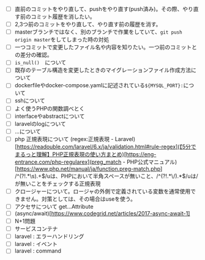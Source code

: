 - [ ] 直前のコミットをやり直して、pushをやり直す(push済み)。その際、やり直す前のコミット履歴を消したい。
- [ ] 2,3つ前のコミットをやり直して、やり直す前の履歴を消す。
- [ ] masterブランチではなく、別のブランチで作業をしていて、`git push origin master`をしてしまった時の対処
- [ ] 一つコミットで変更したファイル名や内容を知りたい。一つ前のコミットとの差分の確認。
- [ ] `is_null()`　について
- [ ] 既存のテーブル構造を変更したときのマイグレーションファイル作成方法について
- [ ] dockerfileやdocker-compose.yamlに記述されている`${MYSQL_PORT}:`について
- [ ] sshについて
- [ ] よく使うPHPの関数調べとく
- [ ] interfaceやabstractについて
- [ ] laravelのlogについて
- [ ] ...について
- [ ] php 正規表現について (regex:正規表現 - Laravel)[https://readouble.com/laravel/6.x/ja/validation.html#rule-regex](【5分でまるっと理解】PHP正規表現の使い方まとめ)[https://eng-entrance.com/php-regularex](preg_match - PHP公式マニュアル)[https://www.php.net/manual/ja/function.preg-match.php]  
/^(?!.*\s).+$/uは、PHPにおいて半角スペースが無いこと、/^(?!.*\/).*$/uは/が無いことをチェックする正規表現  
- [ ] クロージャーについて。ロージャの外側で定義されている変数を通常使用できません。対策としては、その場合はuseを使う。  
- [ ] アクセサについて get...Attribute
- [ ] (async/await)[https://www.codegrid.net/articles/2017-async-await-1]  
- [ ] N+1問題
- [ ] サービスコンテナ
- [ ] laravel : エラーハンドリング
- [ ] laravel : イベント
- [ ] laravel : command
